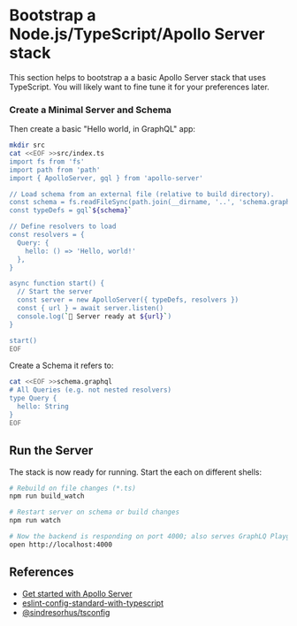 # Bootstrap a Node.js/TypeScript/Apollo Server stack

This section helps to bootstrap a a basic Apollo Server stack that uses
TypeScript. You will likely want to fine tune it for your preferences later.

### Create a Minimal Server and Schema

Then create a basic "Hello world, in GraphQL" app:

```sh
mkdir src
cat <<EOF >>src/index.ts
import fs from 'fs'
import path from 'path'
import { ApolloServer, gql } from 'apollo-server'

// Load schema from an external file (relative to build directory).
const schema = fs.readFileSync(path.join(__dirname, '..', 'schema.graphql'))
const typeDefs = gql`${schema}`

// Define resolvers to load
const resolvers = {
  Query: {
    hello: () => 'Hello, world!'
  },
}

async function start() {
  // Start the server
  const server = new ApolloServer({ typeDefs, resolvers })
  const { url } = await server.listen()
  console.log(`🚀 Server ready at ${url}`)
}

start()
EOF
```

Create a Schema it refers to:

```sh
cat <<EOF >>schema.graphql
# All Queries (e.g. not nested resolvers)
type Query {
  hello: String
}
EOF
```

## Run the Server

The stack is now ready for running. Start the each on different shells:
```sh
# Rebuild on file changes (*.ts)
npm run build_watch

# Restart server on schema or build changes
npm run watch

# Now the backend is responding on port 4000; also serves GraphLQ Playground
open http://localhost:4000
```

## References

* [Get started with Apollo Server](https://www.apollographql.com/docs/apollo-server/getting-started/)
* [eslint-config-standard-with-typescript](https://github.com/standard/eslint-config-standard-with-typescript)
* [@sindresorhus/tsconfig](https://www.npmjs.com/package/@sindresorhus/tsconfig)
